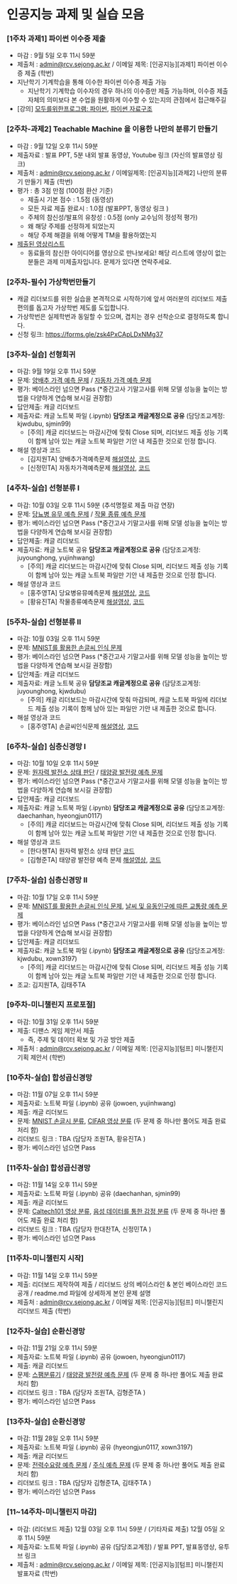# 인공지능 과제 및 실습 모음


### [1주차 과제1] 파이썬 이수증 제출
- 마감 : 9월 5일 오후 11시 59분
- 제출처 : admin@rcv.sejong.ac.kr / 이메일 제목: [인공지능][과제1] 파이썬 이수증 제출 (학번) 
- 지난학기 기계학습을 통해 이수한 파이썬 이수증 제출 가능
  -  지난학기 기계학습 이수자의 경우 하나의 이수증만 제출 가능하며, 이수증 제출 자체의 의미보다 본 수업을 원활하게 이수할 수 있는지의 관점에서 접근해주길    
- [강의] [모두를위한프로그램: 파이썬](https://www.edwith.org/pythonforeverybody), [파이썬 자료구조](https://www.edwith.org/python-data/)


### [2주차-과제2] Teachable Machine 을 이용한 나만의 분류기 만들기 
- 마감 : 9월 12일 오후 11시 59분
- 제출자료 : 발표 PPT, 5분 내외 발표 동영상, Youtube 링크 (자신의 발표영상 링크) 
- 제출처 : admin@rcv.sejong.ac.kr / 이메일제목: [인공지능][과제2] 나만의 분류기 만들기 제출 (학번)
- 평가 : 총 3점 만점 (100점 환산 기준)
  -  제출시 기본 점수 : 1.5점 (동영상)
  -  모든 자료 제출 완료시 : 1.0점 (발표PPT, 동영상 링크 )
  -  주체의 참신성/발표의 유창성 : 0.5점 (only 교수님의 정성적 평가)
    - 왜 해당 주제를 선정하게 되었는지
    - 해당 주제 해결을 위해 어떻게 TM을 활용하였는지  
- [제출된 영상리스트](https://www.youtube.com/playlist?list=PL1xKqHsVFgvnVoBNvBwyJP7EJNm-CipWS)
  - 동료들의 참신한 아이디어를 영상으로 만나보세요! 해당 리스트에 영상이 없는 분들은 과제 미제출자입니다. 문제가 있다면 연락주세요. 

### [2주차-필수] 가상학번만들기
- 캐글 리더보드를 위한 실습을 본격적으로 시작하기에 앞서 여러분의 리더보드 제출 편의를 돕고자 가상학번 제도를 도입합니다.
- 가상학번은 실제학번과 동일할 수 있으며, 겹치는 경우 선착순으로 결정하도록 합니다.
- 신청 링크: https://forms.gle/zsk4PxCApLDxNMg37



### [3주차-실습] 선형회귀
- 마감: 9월 19일 오후 11시 59분
- 문제: [양배추 가격 예측 문제](https://www.kaggle.com/t/45f2e9027ac54d5598a4184f58d3cac1) / [자동차 가격 예측 문제](https://www.kaggle.com/t/68b2a5d318ca476cabed075792177b52)
- 평가: 베이스라인 넘으면 Pass (*중간고사 기말고사를 위해 모델 성능을 높이는 방법을 다양하게 연습해 보시길 권장함)
- 답안제출: 캐글 리더보드
- 제출자료: 캐글 노트북 파일 (.ipynb) **담당조교 캐글계정으로 공유** (담당조교계정: kjwdubu, sjmin99)
  - [주의] 캐글 리더보드는 마감시간에 맞춰 Close 되며, 리더보드 제출 성능 기록이 함께 남아 있는 캐글 노트북 파일만 기안 내 제출한 것으로 인정 합니다.   
- 해설 영상과 코드 
  - [김지원TA] 양배추가격예측문제 [해설영상](https://youtu.be/FoWBXY5-RCE), [코드](https://www.kaggle.com/kjwdubu/2021-ai-w3-p1-solution)
  - [신정민TA] 자동차가격예측문제 [해설영상](https://youtu.be/gr0sGBmkS4U), [코드](https://www.kaggle.com/sjmin99/3-q2-solution-code)


### [4주차-실습] 선형분류 I
- 마감: 10월 03일 오후 11시 59분 (추석명절로 제출 마감 연장)
- 문제: [당뇨병 유무 예측 문제](https://www.kaggle.com/t/642b2946359a4cd885708885ceda4f6c) / [작물 종류 예측 문제](https://www.kaggle.com/t/30e56ed6b81042118a72c93791698b00)
- 평가: 베이스라인 넘으면 Pass (*중간고사 기말고사를 위해 모델 성능을 높이는 방법을 다양하게 연습해 보시길 권장함)
- 답안제출: 캐글 리더보드
- 제출자료: 캐글 노트북 공유 **담당조교 캐글계정으로 공유**  (담당조교계정: juyounghong, yujinhwang) 
  - [주의] 캐글 리더보드는 마감시간에 맞춰 Close 되며, 리더보드 제출 성능 기록이 함께 남아 있는 캐글 노트북 파일만 기안 내 제출한 것으로 인정 합니다.   
- 해설 영상과 코드
  - [홍주영TA] 당요병유뮤예측문제 [해설영상](https://youtu.be/zEDWFIxc9pQ), [코드](https://www.kaggle.com/juyounghong/2021-ai-w4-p1-solution) 
  - [황유진TA] 작물종류예측문제 [해설영상](https://youtu.be/rNq9AVQt3F4), [코드](https://www.kaggle.com/yujinhwang/2021-ai-w4-p2-solution)


### [5주차-실습] 선형분류 II
- 마감: 10월 03일 오후 11시 59분
- 문제: [MNIST를 활용한 손글씨 인식 문제](https://www.kaggle.com/t/ea8cd38a97294c9794e966d08539ef55)
- 평가: 베이스라인 넘으면 Pass (*중간고사 기말고사를 위해 모델 성능을 높이는 방법을 다양하게 연습해 보시길 권장함)
- 답안제출: 캐글 리더보드
- 제출자료: 캐글 노트북 공유 **담당조교 캐글계정으로 공유** (담당조교계정: juyounghong, kjwdubu) 
  - [주의] 캐글 리더보드는 마감시간에 맞춰 마감되며, 캐글 노트북 파일에 리더보드 제출 성능 기록이 함께 남아 있는 파일만 기안 내 제출한 것으로 합니다.   
- 해설 영상과 코드
  - [홍주영TA] 손글씨인식문제 [해설영상](https://youtu.be/ppgdccO0TrQ), [코드](https://www.kaggle.com/juyounghong/2021-ai-w5-p1-solution-3)

### [6주차-실습] 심층신경망 I
- 마감: 10월 10일 오후 11시 59분
- 문제: [원자력 발전소 상태 판단](https://www.kaggle.com/c/2021-ai-w6-p1/overview) / [태양광 발전량 예측 문제](https://www.kaggle.com/t/036141376ee74905b1c3bef6d2a2faba)
- 평가: 베이스라인 넘으면 Pass (*중간고사 기말고사를 위해 모델 성능을 높이는 방법을 다양하게 연습해 보시길 권장함)
- 답안제출: 캐글 리더보드
- 제출자료: 캐글 노트북 파일 (.ipynb) **담당조교 캐글계정으로 공유** (담당조교계정: daechanhan, hyeongjun0117) 
  - [주의] 캐글 리더보드는 마감시간에 맞춰 Close 되며, 리더보드 제출 성능 기록이 함께 남아 있는 캐글 노트북 파일만 기안 내 제출한 것으로 인정 합니다.   
- 해설 영상과 코드
  - [한다챈TA] 원자력 발전소 상태 판단 [코드](https://www.kaggle.com/c/2021-ai-w6-p1/code)
  - [김형준TA] 태양광 발전량 예측 문제 [해설영상](https://youtu.be/xbJfGmjyvd0), [코드](https://www.kaggle.com/c/2021-ai-w6-p2/code)


### [7주차-실습] 심층신경망 II
- 마감: 10월 17일 오후 11시 59분
- 문제: [MNIST를 활용한 손글씨 인식 문제](https://www.kaggle.com/c/2021-ai-w7-p1/host/privacy), [날씨 및 유동인구에 따른 교통량 예측 문제](https://www.kaggle.com/t/269c10340820497e9b1f7a1298a6c486)
- 평가: 베이스라인 넘으면 Pass (*중간고사 기말고사를 위해 모델 성능을 높이는 방법을 다양하게 연습해 보시길 권장함)
- 답안제출: 캐글 리더보드
- 제출자료: 캐글 노트북 파일 (.ipynb)  **담당조교 캐글계정으로 공유** (담당조교계정: kjwdubu, xown3197) 
  - [주의] 캐글 리더보드는 마감시간에 맞춰 Close 되며, 리더보드 제출 성능 기록이 함께 남아 있는 캐글 노트북 파일만 기안 내 제출한 것으로 인정 합니다.   
- 조교: 김지원TA, 김태주TA

### [9주차-미니챌린지 프로포절]
- 마감: 10월 31일 오후 11시 59분
- 제출: 디팬스 게임 제안서 제출
  - 즉, 주제 및 데이터 확보 및 가공 방안 제출
- 제출처 : admin@rcv.sejong.ac.kr / 이메일 제목: [인공지능][텀프] 미니챌린지 기획 제안서 (학번) 

### [10주차-실습] 합성곱신경망
- 마감: 11월 07일 오후 11시 59분
- 제출자료: 노트북 파일 (.ipynb) 공유 (jowoen, yujinhwang) 
- 제출: 캐글 리더보드
- 문제: [MNIST 손글시 분류](https://www.kaggle.com/t/974bd3f76b11400c9c6863e9e6cda08e), [CIFAR 영상 분류](https://www.kaggle.com/t/2afc1dad710a4222a9206e842bf9fef2) (두 문제 중 하나만 풀어도 제출 완료 처리 함)
- 리더보드 링크 : TBA (담당자 조원TA, 황유진TA )
- 평가: 베이스라인 넘으면 Pass

### [11주차-실습] 합성곱신경망
- 마감: 11월 14일 오후 11시 59분
- 제출자료: 노트북 파일 (.ipynb) 공유 (daechanhan, sjmin99) 
- 제출: 캐글 리더보드
- 문제: [Caltech101 영상 분류](https://www.kaggle.com/t/03b82366ff7845179223d663c7eb5513), [음성 데이터를 통한 감정 분류](https://www.kaggle.com/t/91c3d8b1a99849adaf18bbb5144141c8) (두 문제 중 하나만 풀어도 제출 완료 처리 함)
- 리더보드 링크 : TBA (담당자 한대찬TA, 신정민TA )
- 평가: 베이스라인 넘으면 Pass

### [11주차-미니챌린지 시작]
- 마감: 11월 14일 오후 11시 59분
- 제출: 리더보드 제작하여 제출 / 리더보드 상의 베이스라인 & 본인 베이스라인 코드 공개 / readme.md 파일에 상세하게 본인 문제 설명
- 제출처 : admin@rcv.sejong.ac.kr / 이메일 제목: [인공지능][텀프] 미니챌린지 리더보드 제출 (학번) 

### [12주차-실습] 순환신경망
- 마감: 11월 21일 오후 11시 59분
- 제출자료: 노트북 파일 (.ipynb) 공유 (jowoen, hyeongjun0117) 
- 제출: 캐글 리더보드
- 문제: [스팸분류기](https://kaggle.com/c/2021-ai-w12-p1) / [태양광 발전량 예측 문제](https://www.kaggle.com/t/be2717137e56495a91ebb7328218712b) (두 문제 중 하나만 풀어도 제출 완료 처리 함)
- 리더보드 링크 : TBA (담당자 조원TA, 김형준TA )
- 평가: 베이스라인 넘으면 Pass

### [13주차-실습] 순환신경망
- 마감: 11월 28일 오후 11시 59분
- 제출자료: 노트북 파일 (.ipynb) 공유 (hyeongjun0117, xown3197) 
- 제출: 캐글 리더보드
- 문제: [전력수요량 예측 문제](https://www.kaggle.com/t/25650daa26b24f018154efbed9b1d662) / [주식 예측 문제](https://www.kaggle.com/t/e44ec8687d20401c9d27a5a510fba697) (두 문제 중 하나만 풀어도 제출 완료 처리 함)
- 리더보드 링크 : TBA (담당자 김형준TA, 김태주TA )
- 평가: 베이스라인 넘으면 Pass

### [11~14주차-미니챌린지 마감] 
- 마감: (리더보드 제출) 12월 03일 오후 11시 59분 / (기타자료 제출) 12월 05일 오후 11시 59분
- 제출자료: 노트북 파일 (.ipynb) 공유 (담당조교계정) / 발표 PPT, 발표동영상, 유투브 링크
- 제출처 : admin@rcv.sejong.ac.kr / 이메일 제목: [인공지능][텀프] 미니챌린지 발표자료 (학번) 



